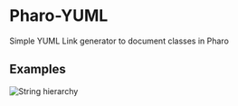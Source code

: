 # Pharo-YUML
Simple YUML Link generator to document classes in Pharo


## Examples

![String hierarchy](https://yuml.me/diagram/class/class/[String],[String]%5E-[ByteString],[String]%5E-[Symbol],[Symbol]%5E-[ByteSymbol],[Symbol]%5E-[WideSymbol],[String]%5E-[WideString])
